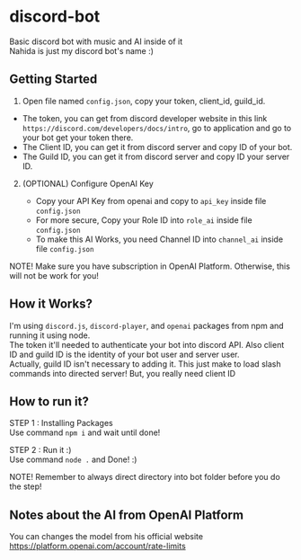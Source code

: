 # discord-bot
Basic discord bot with music and AI inside of it <br>
Nahida is just my discord bot's name :) 


## Getting Started

1. Open file named `config.json`, copy your token, client_id, guild_id.

  - The token, you can get from discord developer website in this link `https://discord.com/developers/docs/intro`, go to application and go to your bot get your token there.
  - The Client ID, you can get it from discord server and copy ID of your bot.
  - The Guild ID, you can get it from discord server and copy ID your server ID.

2. (OPTIONAL) Configure OpenAI Key

   - Copy your API Key from openai and copy to `api_key` inside file `config.json`
   - For more secure, Copy your Role ID into `role_ai` inside file `config.json`
   - To make this AI Works, you need Channel ID into `channel_ai` inside file `config.json`

NOTE! Make sure you have subscription in OpenAI Platform. Otherwise, this will not be work for you!

## How it Works?
I'm using `discord.js`, `discord-player`, and `openai` packages from npm and running it using node. <br>
The token it'll needed to authenticate your bot into discord API. Also client ID and guild ID is the identity of your bot user and server user. <br>
Actually, guild ID isn't necessary to adding it. This just make to load slash commands into directed server! But, you really need client ID


## How to run it?
STEP 1 : Installing Packages <br>
    Use command `npm i` and wait until done!

STEP 2 : Run it :) <br>
    Use command `node .` and Done! :)

NOTE! Remember to always direct directory into bot folder before you do the step!

## Notes about the AI from OpenAI Platform
You can changes the model from his official website
https://platform.openai.com/account/rate-limits
